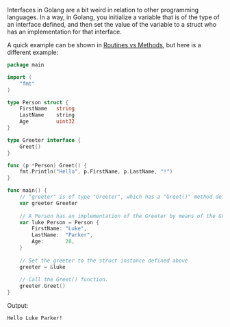 Interfaces in Golang are a bit weird in relation to other programming languages. In a way, in Golang, you initialize a variable that is of the type of an interface defined, and then set the value of the variable to a struct who has an implementation for that interface.

A quick example can be shown in [Routines vs Methods](<../Functions/Routines vs Methods.md>), but here is a different example:

```go
package main

import (
	"fmt"
)

type Person struct {
    FirstName   string
    LastName    string
    Age         uint32
}

type Greeter interface {
	Greet()
}

func (p *Person) Greet() {
	fmt.Println("Hello", p.FirstName, p.LastName, "!")
}

func main() {
	// "greeter" is of type "Greeter", which has a "Greet()" method defined
	var greeter Greeter
	
	// A Person has an implementation of the Greeter by means of the Greet() method
	var luke Person = Person {
        FirstName: "Luke",
        LastName:  "Parker",
        Age:       28,
    }
	
	// Set the greeter to the struct instance defined above
	greeter = &luke
	
	// Call the Greet() function.
	greeter.Greet()
}
```

Output:
```
Hello Luke Parker!
```
